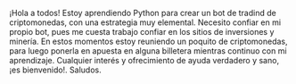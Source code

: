 ¡Hola a todos!
Estoy aprendiendo Python para crear un bot de tradind de criptomonedas, con una estrategia muy elemental.
Necesito confiar en mi propio bot, pues me cuesta trabajo confiar en los sitios de inversiones y minería.
En estos momentos estoy reuniendo un poquito de criptomonedas, para luego ponerla en apuesta en alguna billetera mientras continuo con mi aprendizaje.
Cualquier interés y ofrecimiento de ayuda verdadero y sano, ¡es bienvenido!. Saludos.
